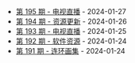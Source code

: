 * [第 195 期 - 电视直播](https://day.tsq360.cf/posts/195-电视直播) - 2024-01-27
* [第 194 期 - 资源更新](https://day.tsq360.cf/posts/194-资源更新) - 2024-01-26
* [第 193 期 - 电视直播](https://day.tsq360.cf/posts/193-电视直播) - 2024-01-25
* [第 192 期 - 软件资源](https://day.tsq360.cf/posts/192-软件资源) - 2024-01-24
* [第 191 期 - 连环画集](https://day.tsq360.cf/posts/191-连环画集) - 2024-01-24
